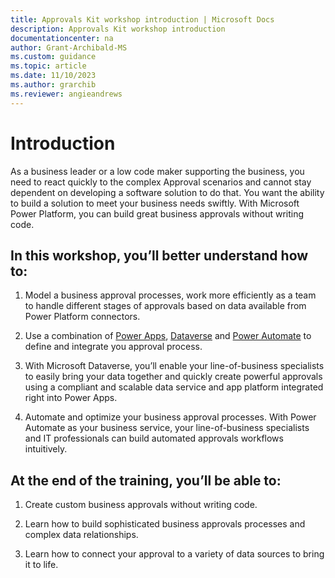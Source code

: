 ```yaml
---
title: Approvals Kit workshop introduction | Microsoft Docs
description: Approvals Kit workshop introduction
documentationcenter: na
author: Grant-Archibald-MS
ms.custom: guidance
ms.topic: article
ms.date: 11/10/2023
ms.author: grarchib
ms.reviewer: angieandrews
---
```


# Introduction

As a business leader or a low code maker supporting the business, you need to react quickly to the complex Approval scenarios and cannot stay dependent on developing a software solution to do that. You want the ability to build a solution to meet your business needs swiftly. With Microsoft Power Platform, you can build great business approvals  without writing code.

## In this workshop, you’ll better understand how to:

1. Model a business approval  processes, work more efficiently as a team to handle different stages of approvals based on data available from Power Platform connectors.

1. Use a combination of [Power Apps](https://powerapps.microsoft.com/), [Dataverse](https://powerplatform.microsoft.com/dataverse/) and [Power Automate](https://flow.microsoft.com/) to define and integrate you approval process.

1. With Microsoft Dataverse, you’ll enable your line-of-business specialists to easily bring your data together and quickly create powerful approvals using a compliant and scalable data service and app platform integrated right into Power Apps.

1. Automate and optimize your business approval processes. With Power Automate as your business service, your line-of-business specialists and IT professionals can build automated approvals workflows intuitively.

## At the end of the training, you’ll be able to:

1. Create custom business approvals without writing code.

1. Learn how to build sophisticated business approvals processes and complex data relationships.

1. Learn how to connect your approval to a variety of data sources to bring it to life.
